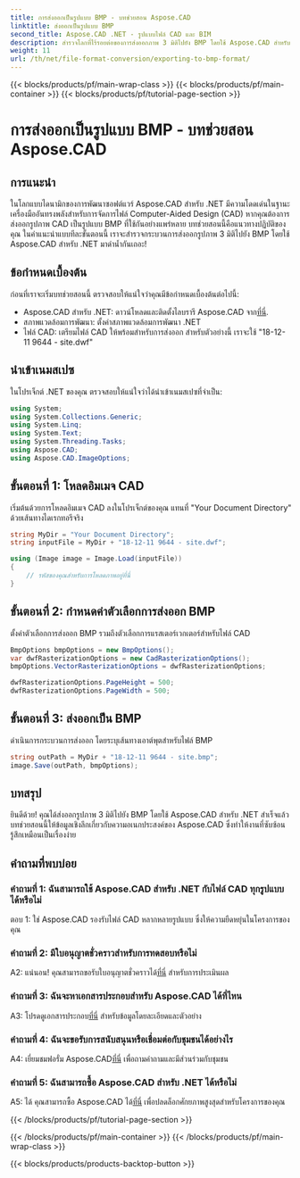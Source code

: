 ```yaml
---
title: การส่งออกเป็นรูปแบบ BMP - บทช่วยสอน Aspose.CAD
linktitle: ส่งออกเป็นรูปแบบ BMP
second_title: Aspose.CAD .NET - รูปแบบไฟล์ CAD และ BIM
description: สำรวจโลกที่ไร้รอยต่อของการส่งออกภาพ 3 มิติไปยัง BMP โดยใช้ Aspose.CAD สำหรับ .NET ปฏิบัติตามบทช่วยสอนของเราเพื่อรับประสบการณ์ที่ไม่ยุ่งยาก
weight: 11
url: /th/net/file-format-conversion/exporting-to-bmp-format/
---
```


{{< blocks/products/pf/main-wrap-class >}}
{{< blocks/products/pf/main-container >}}
{{< blocks/products/pf/tutorial-page-section >}}

# การส่งออกเป็นรูปแบบ BMP - บทช่วยสอน Aspose.CAD

## การแนะนำ

ในโลกแบบไดนามิกของการพัฒนาซอฟต์แวร์ Aspose.CAD สำหรับ .NET มีความโดดเด่นในฐานะเครื่องมืออันทรงพลังสำหรับการจัดการไฟล์ Computer-Aided Design (CAD) หากคุณต้องการส่งออกรูปภาพ CAD เป็นรูปแบบ BMP ที่ใช้กันอย่างแพร่หลาย บทช่วยสอนนี้คือแนวทางปฏิบัติของคุณ ในคำแนะนำแบบทีละขั้นตอนนี้ เราจะสำรวจกระบวนการส่งออกรูปภาพ 3 มิติไปยัง BMP โดยใช้ Aspose.CAD สำหรับ .NET มาดำน้ำกันเถอะ!

## ข้อกำหนดเบื้องต้น

ก่อนที่เราจะเริ่มบทช่วยสอนนี้ ตรวจสอบให้แน่ใจว่าคุณมีข้อกำหนดเบื้องต้นต่อไปนี้:

-  Aspose.CAD สำหรับ .NET: ดาวน์โหลดและติดตั้งไลบรารี Aspose.CAD จาก[ที่นี่](https://releases.aspose.com/cad/net/).
- สภาพแวดล้อมการพัฒนา: ตั้งค่าสภาพแวดล้อมการพัฒนา .NET
- ไฟล์ CAD: เตรียมไฟล์ CAD ให้พร้อมสำหรับการส่งออก สำหรับตัวอย่างนี้ เราจะใช้ "18-12-11 9644 - site.dwf"

## นำเข้าเนมสเปซ

ในโปรเจ็กต์ .NET ของคุณ ตรวจสอบให้แน่ใจว่าได้นำเข้าเนมสเปซที่จำเป็น:

```csharp
using System;
using System.Collections.Generic;
using System.Linq;
using System.Text;
using System.Threading.Tasks;
using Aspose.CAD;
using Aspose.CAD.ImageOptions;
```

## ขั้นตอนที่ 1: โหลดอิมเมจ CAD

เริ่มต้นด้วยการโหลดอิมเมจ CAD ลงในโปรเจ็กต์ของคุณ แทนที่ "Your Document Directory" ด้วยเส้นทางไดเรกทอรีจริง

```csharp
string MyDir = "Your Document Directory";
string inputFile = MyDir + "18-12-11 9644 - site.dwf";

using (Image image = Image.Load(inputFile))
{
    // รหัสของคุณสำหรับการโหลดภาพอยู่ที่นี่
}
```

## ขั้นตอนที่ 2: กำหนดค่าตัวเลือกการส่งออก BMP

ตั้งค่าตัวเลือกการส่งออก BMP รวมถึงตัวเลือกการแรสเตอร์เวกเตอร์สำหรับไฟล์ CAD

```csharp
BmpOptions bmpOptions = new BmpOptions();
var dwfRasterizationOptions = new CadRasterizationOptions();
bmpOptions.VectorRasterizationOptions = dwfRasterizationOptions;

dwfRasterizationOptions.PageHeight = 500;
dwfRasterizationOptions.PageWidth = 500;
```

## ขั้นตอนที่ 3: ส่งออกเป็น BMP

ดำเนินการกระบวนการส่งออก โดยระบุเส้นทางเอาต์พุตสำหรับไฟล์ BMP

```csharp
string outPath = MyDir + "18-12-11 9644 - site.bmp";
image.Save(outPath, bmpOptions);
```

## บทสรุป

ยินดีด้วย! คุณได้ส่งออกรูปภาพ 3 มิติไปยัง BMP โดยใช้ Aspose.CAD สำหรับ .NET สำเร็จแล้ว บทช่วยสอนนี้ให้ข้อมูลเชิงลึกเกี่ยวกับความอเนกประสงค์ของ Aspose.CAD ซึ่งทำให้งานที่ซับซ้อนรู้สึกเหมือนเป็นเรื่องง่าย

## คำถามที่พบบ่อย

### คำถามที่ 1: ฉันสามารถใช้ Aspose.CAD สำหรับ .NET กับไฟล์ CAD ทุกรูปแบบได้หรือไม่

ตอบ 1: ใช่ Aspose.CAD รองรับไฟล์ CAD หลากหลายรูปแบบ ซึ่งให้ความยืดหยุ่นในโครงการของคุณ

### คำถามที่ 2: มีใบอนุญาตชั่วคราวสำหรับการทดสอบหรือไม่

 A2: แน่นอน! คุณสามารถขอรับใบอนุญาตชั่วคราวได้[ที่นี่](https://purchase.aspose.com/temporary-license/) สำหรับการประเมินผล

### คำถามที่ 3: ฉันจะหาเอกสารประกอบสำหรับ Aspose.CAD ได้ที่ไหน

 A3: โปรดดูเอกสารประกอบ[ที่นี่](https://reference.aspose.com/cad/net/) สำหรับข้อมูลโดยละเอียดและตัวอย่าง

### คำถามที่ 4: ฉันจะขอรับการสนับสนุนหรือเชื่อมต่อกับชุมชนได้อย่างไร

 A4: เยี่ยมชมฟอรั่ม Aspose.CAD[ที่นี่](https://forum.aspose.com/c/cad/19) เพื่อถามคำถามและมีส่วนร่วมกับชุมชน

### คำถามที่ 5: ฉันสามารถซื้อ Aspose.CAD สำหรับ .NET ได้หรือไม่

 A5: ได้ คุณสามารถซื้อ Aspose.CAD ได้[ที่นี่](https://purchase.aspose.com/buy) เพื่อปลดล็อกศักยภาพสูงสุดสำหรับโครงการของคุณ

{{< /blocks/products/pf/tutorial-page-section >}}

{{< /blocks/products/pf/main-container >}}
{{< /blocks/products/pf/main-wrap-class >}}

{{< blocks/products/products-backtop-button >}}
